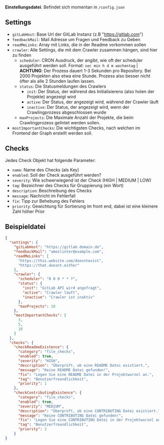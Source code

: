 **Einstellungsdatei**. Befindet sich momentan in `/config.json`

## Settings

- `gitLabHost`: Base Url der GitLab Instanz (z.B "https://gitlab.com")
- `feedbackMail`: Mail Adresse um Fragen und Feedback zu Geben
- `readMeLinks`: Array mit Links, die in der Readme vorkommen sollen
- `crawler`: Alle Settings, die mit dem Crawler zusammen hängen, sind hier zu finden
  - `scheduler`: CRON Ausdruck, der angibt, wie oft der scheduler ausgeführt werden soll. Format: `sec min h d m wochentag` |
    **ACHTUNG**: Der Prozess dauert 1-3 Sekunden pro Repository. Bei 2000 Projekten also etwa eine Stunde. Prozess also besser nicht öfter als alle 2 Stunden laufen lassen.
  - `status`: Die Statusmeldungen des Crawlers
    - `init`: Der Status, der während des Initialisierens (also holen der Projekte) angezeigt wird
    - `active`: Der Status, der angezeigt wird, während der Crawler läuft
    - `inactive`: Der Status, der angezeigt wird, wenn der Crawlingprozess abgeschlossen wurde
  - `maxProjects`: Die Maximale Anzahl der Projekte, die beim Crawlingprozess gelintet werden sollen.
- `mostImportantChecks`: Die wichtigsten Checks, nach welchen im Frontend der Graph erstellt werden soll.

## Checks

Jedes Check Objekt hat folgende Parameter:

- `name`: Name des Checks (als Key)
- `enabled`: Soll der Check ausgeführt werden?
- `severity`: Wie schwerwiegend ist der Check (HIGH | MEDIUM | LOW)
- `tag`: Bezeichner des Checks für Gruppierung (ein Wort)
- `description`: Beschreibung des Checks
- `message`: Nachricht im Fehlerfall
- `fix`: Tipp zur Behebung des Fehlers
- `priority`: Gewichtung für Sortierung im front end, dabei ist eine kleinere Zahl höher Prior

## Beispieldatei

```json
{
  "settings": {
    "gitLabHost": "https://gitlab.domain.de",
    "feedbackMail": "amoslinter@example.com",
    "readMeLinks": [
      "https://this.website.com/doesntexist",
      "https://that.doesnt.either"
    ],
    "crawler": {
      "scheduler": "0 0 0 * * ?",
      "status": {
        "init": "GitLab API wird angefragt",
        "active": "Crawler läuft",
        "inactive": "Crawler ist inaktiv"
      },
      "maxProjects": 10
    },
    "mostImportantChecks": [
      3,
      5,
      10
    ]
  },
  "checks": {
    "checkReadmeExistence": {
      "category": "file_checks",
      "enabled": true,
      "severity": "HIGH",
      "description": "Überprüft, ob eine README Datei existiert.",
      "message": "Keine README Datei gefunden!",
      "fix": "Legen Sie eine README Datei in der Projektwurzel an.",
      "tag": "Benutzerfreundlichkeit",
      "priority": 1
    },
    "checkContributingExistence": {
      "category": "file_checks",
      "enabled": true,
      "severity": "MEDIUM",
      "description": "Überprüft, ob eine CONTRIBUTING Datei existiert.",
      "message": "Keine CONTRIBUTING Datei gefunden!",
      "fix": "Legen Sie eine CONTRIBUTING Datei in der Projektwurzel an.",
      "tag": "Benutzerfreundlichkeit",
      "priority": 2
    }
}
```
